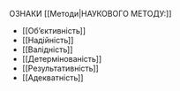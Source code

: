ОЗНАКИ [[Методи|НАУКОВОГО МЕТОДУ:]]
- [[Об’єктивність]]
- [[Надійність]]
- [[Валідність]]
- [[Детермінованість]]
- [[Результативність]]
- [[Адекватність]]
